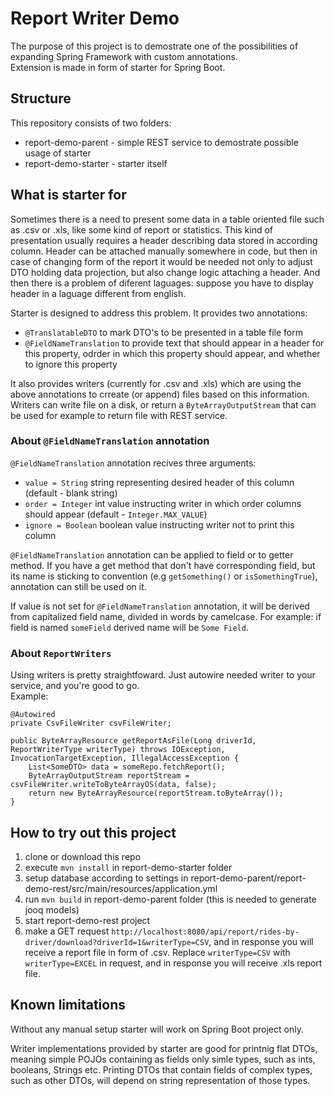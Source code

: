 # Report Writer Demo

The purpose of this project is to demostrate one of the possibilities of expanding Spring Framework with custom annotations.  
Extension is made in form of starter for Spring Boot.

## Structure

This repository consists of two folders:  
- report-demo-parent - simple REST service to demostrate possible usage of starter
- report-demo-starter - starter itself

## What is starter for

Sometimes there is a need to present some data in a table oriented file such as .csv or .xls, like some kind of report or statistics. This kind of presentation usually requires a header describing data stored in
according column. Header can be attached manually somewhere in code, but then in case of changing form of the report it would be needed not only to adjust DTO holding data projection, but also change logic attaching a header. And then there is a problem of diferent laguages: suppose you have to display header in a laguage different from english.  

Starter is designed to address this problem. It provides two annotations:  
- `@TranslatableDTO` to mark DTO's to be presented in a table file form
- `@FieldNameTranslation` to provide text that should appear in a header for this property, odrder in which this property should appear, and whether to ignore this property

It also provides writers (currently for .csv and .xls) which are using the above annotations to crreate (or append) files based on this information. Writers can write file on a disk, or return a `ByteArrayOutputStream` that can be used for example to return file with REST service.

### About `@FieldNameTranslation` annotation

`@FieldNameTranslation` annotation recives three arguments:
- `value = String` string representing desired header of this column (default - blank string)
- `order = Integer` int value instructing writer in which order columns should appear (default - `Integer.MAX_VALUE`)
- `ignore = Boolean` boolean value instructing writer not to print this column

`@FieldNameTranslation` annotation can be applied to field or to getter method. If you have a get method that don't have corresponding field, but its name is sticking to convention (e.g `getSomething()` or `isSomethingTrue`), annotation can still be used on it.

If value is not set for `@FieldNameTranslation` annotation, it will be derived from capitalized field name, divided in words by camelcase. For example: if field is named `someField` derived name will be `Some Field`.

### About `ReportWriters`

Using writers is pretty straightfoward. Just autowire needed writer to your service, and you're good to go.  
Example:  

    @Autowired
    private CsvFileWriter csvFileWriter;

    public ByteArrayResource getReportAsFile(Long driverId, ReportWriterType writerType) throws IOException, InvocationTargetException, IllegalAccessException {
        List<SomeDTO> data = someRepo.fetchReport();
        ByteArrayOutputStream reportStream = csvFileWriter.writeToByteArrayOS(data, false);
        return new ByteArrayResource(reportStream.toByteArray());
    }

## How to try out this project

1. clone or download this repo
2. execute `mvn install` in report-demo-starter folder
3. setup database according to settings in report-demo-parent/report-demo-rest/src/main/resources/application.yml
4. run `mvn build` in report-demo-parent folder (this is needed to generate jooq models)
5. start report-demo-rest project
6. make a GET request `http://localhost:8080/api/report/rides-by-driver/download?driverId=1&writerType=CSV`, and in response you will receive a report file in form of .csv. Replace `writerType=CSV` with `writerType=EXCEL` in request, and in response you will receive .xls report file.

## Known limitations

Without any manual setup starter will work on Spring Boot project only.

Writer implementations provided by starter are good for printnig flat DTOs, meaning simple POJOs containing as fields only simle types, such as ints, booleans, Strings etc. Printing DTOs that contain fields of complex types, such as other DTOs, will depend on string representation of those types.
